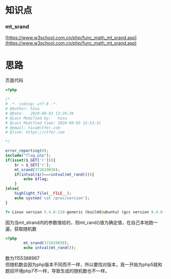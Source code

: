 # 知识点
### mt_srand
[https://www.w3school.com.cn/php/func_math_mt_srand.asp](https://www.w3school.com.cn/php/func_math_mt_srand.asp)
# 思路
页面代码
```php
<?php

/*
# -*- coding: utf-8 -*-
# @Author: h1xa
# @Date:   2020-09-03 13:26:39
# @Last Modified by:   h1xa
# @Last Modified time: 2020-09-03 13:53:31
# @email: h1xa@ctfer.com
# @link: https://ctfer.com

*/

error_reporting(0);
include("flag.php");
if(isset($_GET['r'])){
    $r = $_GET['r'];
    mt_srand(372619038);
    if(intval($r)===intval(mt_rand())){
        echo $flag;
    }
}else{
    highlight_file(__FILE__);
    echo system('cat /proc/version');
}

?> Linux version 5.4.0-110-generic (buildd@ubuntu) (gcc version 9.4.0 (Ubuntu 9.4.0-1ubuntu1~20.04.1)) #124-Ubuntu SMP Thu Apr 14 19:46:19 UTC 2022 Linux version 5.4.0-110-generic (buildd@ubuntu) (gcc version 9.4.0 (Ubuntu 9.4.0-1ubuntu1~20.04.1)) #124-Ubuntu SMP Thu Apr 14 19:46:19 UTC 2022
```
因为当mt_strand内的参数值给的，则mt_rand()值为确定值，在自己本地跑一遍，获取随机数
```php
<?php
        mt_srand(372619038);
        echo intval(mt_rand());
```
数为1155388967<br />但随机数会因为php版本不同而不一样，所以要找对版本，我一开始为php5就和题目环境php7不一样，导致生成的随机数也不一样。
